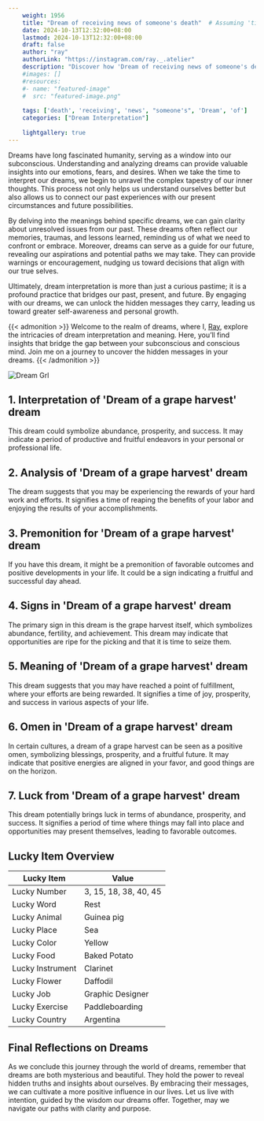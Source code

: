 ```yaml
---
    weight: 1956
    title: "Dream of receiving news of someone's death"  # Assuming 'title' column exists
    date: 2024-10-13T12:32:00+08:00
    lastmod: 2024-10-13T12:32:00+08:00
    draft: false
    author: "ray"
    authorLink: "https://instagram.com/ray._.atelier"
    description: "Discover how 'Dream of receiving news of someone's death' can interpret your future and uncover its significant meanings in your life."
    #images: []
    #resources:
    #- name: "featured-image"
    #  src: "featured-image.png"
    
    tags: ['death', 'receiving', 'news', "someone's", 'Dream', 'of']
    categories: ["Dream Interpretation"]
    
    lightgallery: true
---
```

    
Dreams have long fascinated humanity, serving as a window into our subconscious. Understanding and analyzing dreams can provide valuable insights into our emotions, fears, and desires. When we take the time to interpret our dreams, we begin to unravel the complex tapestry of our inner thoughts. This process not only helps us understand ourselves better but also allows us to connect our past experiences with our present circumstances and future possibilities.

By delving into the meanings behind specific dreams, we can gain clarity about unresolved issues from our past. These dreams often reflect our memories, traumas, and lessons learned, reminding us of what we need to confront or embrace. Moreover, dreams can serve as a guide for our future, revealing our aspirations and potential paths we may take. They can provide warnings or encouragement, nudging us toward decisions that align with our true selves.

Ultimately, dream interpretation is more than just a curious pastime; it is a profound practice that bridges our past, present, and future. By engaging with our dreams, we can unlock the hidden messages they carry, leading us toward greater self-awareness and personal growth.

{{< admonition >}}
Welcome to the realm of dreams, where I, [Ray](https://instagram.com/ray._.atelier), explore the intricacies of dream interpretation and meaning. Here, you’ll find insights that bridge the gap between your subconscious and conscious mind. Join me on a journey to uncover the hidden messages in your dreams.
{{< /admonition >}}

![Dream Grl](https://cdn.pixabay.com/photo/2017/11/02/03/35/gothic-2910057_1280.jpg "Dream Grl")

## 1. Interpretation of 'Dream of a grape harvest' dream
 This dream could symbolize abundance, prosperity, and success. It may indicate a period of productive and fruitful endeavors in your personal or professional life.

## 2. Analysis of 'Dream of a grape harvest' dream
 The dream suggests that you may be experiencing the rewards of your hard work and efforts. It signifies a time of reaping the benefits of your labor and enjoying the results of your accomplishments.

## 3. Premonition for 'Dream of a grape harvest' dream
 If you have this dream, it might be a premonition of favorable outcomes and positive developments in your life. It could be a sign indicating a fruitful and successful day ahead.

## 4. Signs in 'Dream of a grape harvest' dream
 The primary sign in this dream is the grape harvest itself, which symbolizes abundance, fertility, and achievement. This dream may indicate that opportunities are ripe for the picking and that it is time to seize them.

## 5. Meaning of 'Dream of a grape harvest' dream
 This dream suggests that you may have reached a point of fulfillment, where your efforts are being rewarded. It signifies a time of joy, prosperity, and success in various aspects of your life.

## 6. Omen in 'Dream of a grape harvest' dream
 In certain cultures, a dream of a grape harvest can be seen as a positive omen, symbolizing blessings, prosperity, and a fruitful future. It may indicate that positive energies are aligned in your favor, and good things are on the horizon.

## 7. Luck from 'Dream of a grape harvest' dream
 This dream potentially brings luck in terms of abundance, prosperity, and success. It signifies a period of time where things may fall into place and opportunities may present themselves, leading to favorable outcomes.

## Lucky Item Overview
| Lucky Item          | Value              |
|---------------|--------------------|
| Lucky Number        | 3, 15, 18, 38, 40, 45  |
| Lucky Word          | Rest |
| Lucky Animal        | Guinea pig |
| Lucky Place         | Sea     |
| Lucky Color         | Yellow     |
| Lucky Food          | Baked Potato      |
| Lucky Instrument    | Clarinet |
| Lucky Flower        | Daffodil    |
| Lucky Job           | Graphic Designer       |
| Lucky Exercise      | Paddleboarding  |
| Lucky Country       | Argentina    |


##  Final Reflections on Dreams

As we conclude this journey through the world of dreams, remember that dreams are both mysterious and beautiful. They hold the power to reveal hidden truths and insights about ourselves. By embracing their messages, we can cultivate a more positive influence in our lives. Let us live with intention, guided by the wisdom our dreams offer. Together, may we navigate our paths with clarity and purpose.
